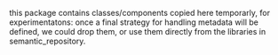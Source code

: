 this package contains classes/components copied here temporarly, for experimentatons: once a final strategy for handling metadata will be defined, we could drop them, or use them directly from the libraries in semantic_repository.